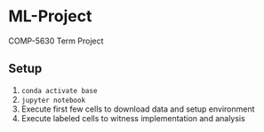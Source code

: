 # ML-Project
COMP-5630 Term Project

## Setup
1. `conda activate base`
2. `jupyter notebook`
3. Execute first few cells to download data and setup environment
4. Execute labeled cells to witness implementation and analysis
